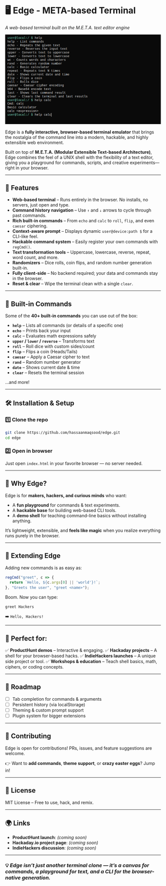 # 🖥️ Edge - META-based Terminal

*A web-based terminal built on the M.E.T.A. text editor engine*

![Edge terminal screenshot](https://raw.githubusercontent.com/hassaanmaqsood/edge/160fe7b2369b3c04ad626b627da19ccf8bb39b87/images/ss_meta-terminal.png) <!-- optional image placeholder -->

Edge is a **fully interactive, browser-based terminal emulator** that brings the nostalgia of the command line into a modern, hackable, and highly extensible web environment.

Built on top of **M.E.T.A. (Modular Extensible Text-based Architecture)**, Edge combines the feel of a UNIX shell with the flexibility of a text editor, giving you a playground for commands, scripts, and creative experiments—right in your browser.

---

## 🚀 Features

* **Web-based terminal** – Runs entirely in the browser. No installs, no servers, just open and type.
* **Command history navigation** – Use `↑` and `↓` arrows to cycle through past commands.
* **Rich built-in commands** – From `echo` and `calc` to `roll`, `flip`, and even `caesar` ciphering.
* **Context-aware prompt** – Displays dynamic `user@device:path $` for a CLI-like feel.
* **Hackable command system** – Easily register your own commands with `regCmd()`.
* **Text transformation tools** – Uppercase, lowercase, reverse, repeat, word count, and more.
* **Randomizers** – Dice rolls, coin flips, and random number generation built-in.
* **Fully client-side** – No backend required; your data and commands stay in the browser.
* **Reset & clear** – Wipe the terminal clean with a single `clear`.

---

## 📜 Built-in Commands

Some of the **40+ built-in commands** you can use out of the box:

* **`help`** – Lists all commands (or details of a specific one)
* **`echo`** – Prints back your input
* **`calc`** – Evaluates math expressions safely
* **`upper` / `lower` / `reverse`** – Transforms text
* **`roll`** – Roll dice with custom sides/count
* **`flip`** – Flips a coin (Heads/Tails)
* **`caesar`** – Apply a Caesar cipher to text
* **`rand`** – Random number generator
* **`date`** – Shows current date & time
* **`clear`** – Resets the terminal session

...and more!

---

## 🛠️ Installation & Setup

### 1️⃣ Clone the repo

```bash
git clone https://github.com/hassaanmaqsood/edge.git
cd edge
```

### 2️⃣ Open in browser

Just open `index.html` in your favorite browser — no server needed.

---

## 🎯 Why Edge?

Edge is for **makers, hackers, and curious minds** who want:

* A **fun playground** for commands & text experiments.
* A **hackable base** for building web-based CLI tools.
* A **demo shell** for teaching command-line basics without installing anything.

It’s lightweight, extensible, and **feels like magic** when you realize everything runs purely in the browser.

---

## 🔧 Extending Edge

Adding new commands is as easy as:

```js
regCmd("greet", c => {
  return `Hello, ${c.args[0] || 'world'}!`;
}, "Greets the user", "greet <name>");
```

Boom. Now you can type:

```
greet Hackers
```

➡️ `Hello, Hackers!`

---

## 🎥 Perfect for:

✅ **ProductHunt demos** – Interactive & engaging.
✅ **Hackaday projects** – A shell for your browser-based hacks.
✅ **IndieHackers launches** – A unique side project or tool.
✅ **Workshops & education** – Teach shell basics, math, ciphers, or coding concepts.

---

## 📍 Roadmap

* [ ] Tab completion for commands & arguments
* [ ] Persistent history (via localStorage)
* [ ] Theming & custom prompt support
* [ ] Plugin system for bigger extensions

---

## 🤝 Contributing

Edge is open for contributions! PRs, issues, and feature suggestions are welcome.

👉 Want to **add commands**, **theme support**, or **crazy easter eggs**? Jump in!

---

## 📜 License

MIT License – Free to use, hack, and remix.

---

## 🌍 Links

* **ProductHunt launch**: *(coming soon)*
* **Hackaday.io project page**: *(coming soon)*
* **IndieHackers discussion**: *(coming soon)*

---

### 💡 *Edge isn’t just another terminal clone — it’s a canvas for commands, a playground for text, and a CLI for the browser-native generation.*
